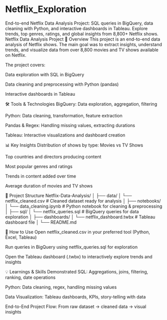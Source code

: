 # Netflix_Exploration
End-to-end Netflix Data Analysis Project: SQL queries in BigQuery, data cleaning with Python, and interactive dashboards in Tableau. Explore trends, top genres, ratings, and global insights from 8,800+ Netflix shows.
Netflix Data Analysis Project
📌 Overview
This project is an end-to-end data analysis of Netflix shows. The main goal was to extract insights, understand trends, and visualize data from over 8,800 movies and TV shows available on Netflix.

The project covers:

Data exploration with SQL in BigQuery

Data cleaning and preprocessing with Python (pandas)

Interactive dashboards in Tableau

🛠 Tools & Technologies
BigQuery: Data exploration, aggregation, filtering

Python: Data cleaning, transformation, feature extraction

Pandas & Regex: Handling missing values, extracting durations

Tableau: Interactive visualizations and dashboard creation

📊 Key Insights
Distribution of shows by type: Movies vs TV Shows

Top countries and directors producing content

Most popular genres and ratings

Trends in content added over time

Average duration of movies and TV shows

📁 Project Structure
Netflix-Data-Analysis/
│
├── data/
│   └── netflix_cleaned.csv        # Cleaned dataset ready for analysis
│
├── notebooks/
│   └── data_cleaning.ipynb        # Python notebook for cleaning & preprocessing
│
├── sql/
│   └── netflix_queries.sql        # BigQuery queries for data exploration
│
├── dashboards/
│   └── netflix_dashboard.twbx     # Tableau dashboard file
│
└── README.md



🚀 How to Use
Open netflix_cleaned.csv in your preferred tool (Python, Excel, Tableau)

Run queries in BigQuery using netflix_queries.sql for exploration

Open the Tableau dashboard (.twbx) to interactively explore trends and insights

💡 Learnings & Skills Demonstrated
SQL: Aggregations, joins, filtering, ranking, date operations

Python: Data cleaning, regex, handling missing values

Data Visualization: Tableau dashboards, KPIs, story-telling with data

End-to-End Project Flow: From raw dataset → cleaned data → visual insights
